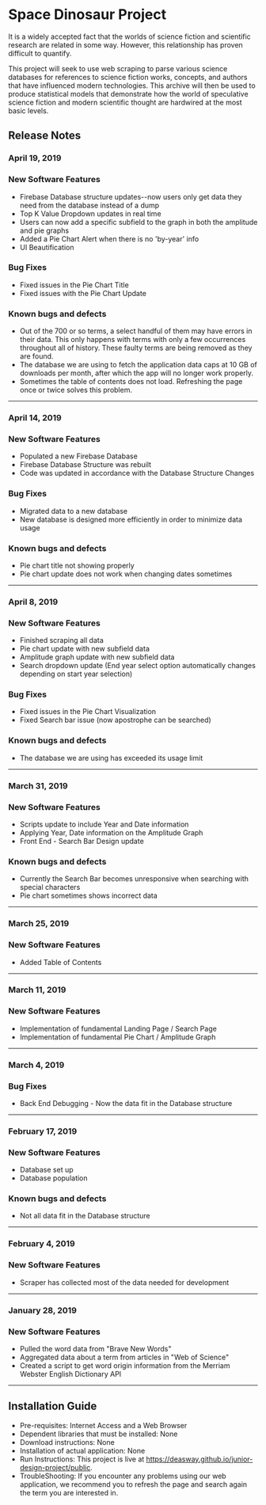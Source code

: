 # Space Dinosaur Project

It is a widely accepted fact that the worlds of science fiction and scientific research are related in some way. However, this relationship has proven difficult to quantify.

This project will seek to use web scraping to parse various science databases for references to science fiction works, concepts, and authors that have influenced modern technologies. This archive will then be used to produce statistical models that demonstrate how the world of speculative science fiction and modern scientific thought are hardwired at the most basic levels.

## Release Notes

### April 19, 2019
### New Software Features
* Firebase Database structure updates--now users only get data they need from the database instead of a dump
* Top K Value Dropdown updates in real time 
* Users can now add a specific subfield to the graph in both the amplitude and pie graphs
* Added a Pie Chart Alert when there is no 'by-year' info
* UI Beautification
### Bug Fixes
* Fixed issues in the Pie Chart Title
* Fixed issues with the Pie Chart Update
### Known bugs and defects
* Out of the 700 or so terms, a select handful of them may have errors in their data. This only happens with terms with only a few occurrences throughout all of history. These faulty terms are being removed as they are found.
* The database we are using to fetch the application data caps at 10 GB of downloads per month, after which the app will no longer work properly.
* Sometimes the table of contents does not load. Refreshing the page once or twice solves this problem.
---
### April 14, 2019
### New Software Features
* Populated a new Firebase Database
* Firebase Database Structure was rebuilt
* Code was updated in accordance with the Database Structure Changes
### Bug Fixes
* Migrated data to a new database
* New database is designed more efficiently in order to minimize data usage
### Known bugs and defects
* Pie chart title not showing properly
* Pie chart update does not work when changing dates sometimes
---
### April 8, 2019
### New Software Features
* Finished scraping all data 
* Pie chart update with new subfield data
* Amplitude graph update with new subfield data
* Search dropdown update (End year select option automatically changes depending on start year selection)
### Bug Fixes
* Fixed issues in the Pie Chart Visualization
* Fixed Search bar issue (now apostrophe can be searched)
### Known bugs and defects
* The database we are using has exceeded its usage limit
---
### March 31, 2019
### New Software Features
* Scripts update to include Year and Date information
* Applying Year, Date information on the Amplitude Graph
* Front End - Search Bar Design update 
### Known bugs and defects
* Currently the Search Bar becomes unresponsive when searching with special characters
* Pie chart sometimes shows incorrect data
---
### March 25, 2019
### New Software Features
* Added Table of Contents 
---
### March 11, 2019
### New Software Features
* Implementation of fundamental Landing Page / Search Page
* Implementation of fundamental Pie Chart / Amplitude Graph
---
### March 4, 2019
### Bug Fixes
* Back End Debugging - Now the data fit in the Database structure
---
### February 17, 2019
### New Software Features
* Database set up
* Database population
### Known bugs and defects
* Not all data fit in the Database structure
---
### February 4, 2019
### New Software Features
* Scraper has collected most of the data needed for development
---
### January 28, 2019
### New Software Features
* Pulled the word data from "Brave New Words" 
* Aggregated data about a term from articles in "Web of Science"
* Created a script to get word origin information from the Merriam Webster English Dictionary API
---
## Installation Guide
* Pre-requisites: Internet Access and a Web Browser
* Dependent libraries that must be installed: None
* Download instructions: None
* Installation of actual application: None
* Run Instructions: This project is live at https://deasway.github.io/junior-design-project/public.
* TroubleShooting: If you encounter any problems using our web application, we recommend you to refresh the page and search again the term you are interested in. 
